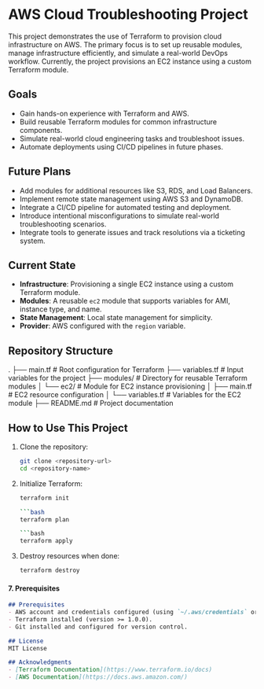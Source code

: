 # AWS Cloud Troubleshooting Project
This project demonstrates the use of Terraform to provision cloud infrastructure on AWS. The primary focus is to set up reusable modules, manage infrastructure efficiently, and simulate a real-world DevOps workflow. Currently, the project provisions an EC2 instance using a custom Terraform module.

## Goals
- Gain hands-on experience with Terraform and AWS.
- Build reusable Terraform modules for common infrastructure components.
- Simulate real-world cloud engineering tasks and troubleshoot issues.
- Automate deployments using CI/CD pipelines in future phases.

## Future Plans
- Add modules for additional resources like S3, RDS, and Load Balancers.
- Implement remote state management using AWS S3 and DynamoDB.
- Integrate a CI/CD pipeline for automated testing and deployment.
- Introduce intentional misconfigurations to simulate real-world troubleshooting scenarios.
- Integrate tools to generate issues and track resolutions via a ticketing system.

## Current State
- **Infrastructure**: Provisioning a single EC2 instance using a custom Terraform module.
- **Modules**: A reusable `ec2` module that supports variables for AMI, instance type, and name.
- **State Management**: Local state management for simplicity.
- **Provider**: AWS configured with the `region` variable.

## Repository Structure
.
├── main.tf               # Root configuration for Terraform
├── variables.tf          # Input variables for the project
├── modules/              # Directory for reusable Terraform modules
│   └── ec2/              # Module for EC2 instance provisioning
│       ├── main.tf       # EC2 resource configuration
│       └── variables.tf  # Variables for the EC2 module
├── README.md             # Project documentation

## How to Use This Project
1. Clone the repository:
   ```bash
   git clone <repository-url>
   cd <repository-name>

2. Initialize Terraform:

    ```bash
    terraform init

    ```bash
    terraform plan

    ```bash
    terraform apply

3. Destroy resources when done:

    ```bash
    terraform destroy


#### **7. Prerequisites**

```markdown
## Prerequisites
- AWS account and credentials configured (using `~/.aws/credentials` or environment variables).
- Terraform installed (version >= 1.0.0).
- Git installed and configured for version control.

## License
MIT License

## Acknowledgments
- [Terraform Documentation](https://www.terraform.io/docs)
- [AWS Documentation](https://docs.aws.amazon.com/)
